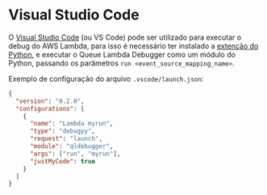 # Visual Studio Code

O [Visual Studio Code](https://code.visualstudio.com/) (ou VS Code) pode ser utilizado para executar o debug do AWS Lambda, para isso é necessário ter instalado a [extenção do Python](https://marketplace.visualstudio.com/items?itemName=ms-python.python), e executar o Queue Lambda Debugger como um módulo do Python, passando os parâmetros `run <event_source_mapping_name>`.

Exemplo de configuração do arquivo `.vscode/launch.json`:

```json
{
  "version": "0.2.0",
  "configurations": [
    {
      "name": "Lambda myrun",
      "type": "debugpy",
      "request": "launch",
      "module": "qldebugger",
      "args": ["run", "myrun"],
      "justMyCode": true
    }
  ]
}
```
